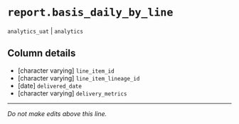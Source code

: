 # `report.basis_daily_by_line`
`analytics_uat` | `analytics`

## Column details
* [character varying] `line_item_id`
* [character varying] `line_item_lineage_id`
* [date]      `delivered_date`
* [character varying] `delivery_metrics`

-------------------------------------------------------------------------------
*Do not make edits above this line.*
